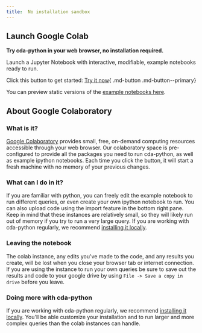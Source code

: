 ```yaml
---
title:  No installation sandbox
---
```



## Launch Google Colab

**Try cda-python in your web browser, no installation required.**

Launch a Jupyter Notebook with interactive, modifiable, example notebooks ready to run. 

Click this button to get started: [Try it now](https://colab.research.google.com/github/CancerDataAggregator/CDA-HelpDesk/blob/main/docs/Tutorials/Welcome.ipynb){ .md-button .md-button--primary}


You can preview static versions of the [example notebooks here](../Examples).


## About Google Colaboratory

### What is it?

[Google Colaboratory](https://colab.research.google.com/?utm_source=scs-index) provides small, free, on-demand computing
resources accessible through your web browser. Our colaboratory space is pre-configured to
provide all the packages you need to run cda-python, as well as example ipython
notebooks. Each time you click the button, it will start a fresh machine with no
memory of your previous changes.

### What can I do in it?

If you are familiar with python, you can freely edit the example notebook to run
different queries, or even create your own ipython notebook to run. You can also
upload code using the import feature in the bottom right pane. Keep in mind
that these instances are relatively small, so they will likely run out of memory
if you try to run a very large query. If you are working with cda-python regularly,
we recommend [installing it locally](../Install/installation.md).

### Leaving the notebook

The colab instance, any edits you've made to the code, and any results you create,
will be lost when you close your browser tab or internet connection. If you are
using the instance to run your own queries be sure to save out the results and code to
your google drive by using `File -> Save a copy in drive` before you leave.

### Doing more with cda-python

If you are working with cda-python regularly,
we recommend [installing it locally](../Install/installation.md). You'll
be able customize your installation and to run larger and more complex queries
than the colab instances can handle.



